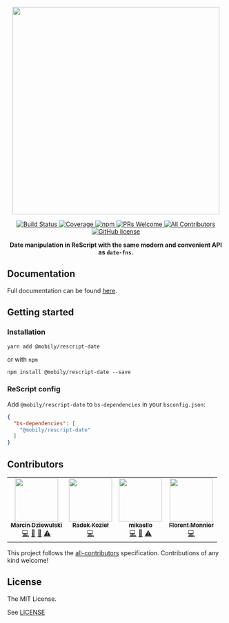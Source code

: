 <p align="center">
  <img src="https://raw.githubusercontent.com/mobily/rescript-date/master/assets/rescript-date-frame.png" width="480">
</p>
<p align="center">
  <a href="https://travis-ci.com/mobily/rescript-date">
    <img src="https://img.shields.io/travis/com/mobily/rescript-date.svg?style=flat-square&amp;logo=travis" alt="Build Status">
  </a>
  <a href="https://coveralls.io/github/mobily/rescript-date?branch=master">
    <img src="https://img.shields.io/coveralls/github/mobily/rescript-date.svg?style=flat-square&amp;logo=coveralls" alt="Coverage">
  </a>
  <a href="https://www.npmjs.com/package/@mobily/rescript-date">
    <img src="https://img.shields.io/npm/v/@mobily/rescript-date.svg?style=flat-square&amp;logo=npm" alt="npm">
  </a>
  <a href="http://makeapullrequest.com">
    <img src="https://img.shields.io/badge/PRs-welcome-brightgreen.svg?style=flat-square" alt="PRs Welcome">
  </a>
  <a href="#contributors">
    <img src="https://img.shields.io/badge/all_contributors-3-orange.svg?style=flat-square" alt="All Contributors">
  </a>
  <a href="https://github.com/mobily/rescript-date/blob/master/LICENSE">
    <img src="https://img.shields.io/badge/license-MIT-blue.svg?style=flat-square" alt="GitHub license">
  </a>
</p>


<p align="center">
  <strong>Date manipulation in ReScript with the same modern and convenient API as <code>date-fns</code>.</strong>
</p>

## Documentation

Full documentation can be found [here](https://mobily.github.io/rescript-date).

## Getting started

### Installation

```shell
yarn add @mobily/rescript-date
```

or with `npm`

```shell
npm install @mobily/rescript-date --save
```

### ReScript config

Add `@mobily/rescript-date` to `bs-dependencies` in your `bsconfig.json`:

```json
{
  "bs-dependencies": [
    "@mobily/rescript-date"
  ]
}
```

## Contributors

<!-- ALL-CONTRIBUTORS-LIST:START - Do not remove or modify this section -->
<!-- prettier-ignore-start -->
<!-- markdownlint-disable -->
<table>
  <tr>
    <td align="center"><a href="https://twitter.com/__marcin_"><img src="https://avatars1.githubusercontent.com/u/1467712?v=4?s=100" width="100px;" alt=""/><br /><sub><b>Marcin Dziewulski</b></sub></a><br /><a href="https://github.com/mobily/re-date/commits?author=mobily" title="Code">💻</a> <a href="https://github.com/mobily/re-date/commits?author=mobily" title="Documentation">📖</a> <a href="#design-mobily" title="Design">🎨</a> <a href="https://github.com/mobily/re-date/commits?author=mobily" title="Tests">⚠️</a></td>
    <td align="center"><a href="http://radoslawkoziel.pl"><img src="https://avatars3.githubusercontent.com/u/1303365?v=4?s=100" width="100px;" alt=""/><br /><sub><b>Radek Kozieł</b></sub></a><br /><a href="https://github.com/mobily/re-date/commits?author=panr" title="Code">💻</a></td>
    <td align="center"><a href="https://github.com/mikaello"><img src="https://avatars3.githubusercontent.com/u/2505178?v=4?s=100" width="100px;" alt=""/><br /><sub><b>mikaello</b></sub></a><br /><a href="https://github.com/mobily/re-date/commits?author=mikaello" title="Code">💻</a> <a href="https://github.com/mobily/re-date/commits?author=mikaello" title="Documentation">📖</a> <a href="https://github.com/mobily/re-date/commits?author=mikaello" title="Tests">⚠️</a></td>
    <td align="center"><a href="http://decapode314.free.fr/ocaml/"><img src="https://avatars.githubusercontent.com/u/2274092?v=4?s=100" width="100px;" alt=""/><br /><sub><b>Florent Monnier</b></sub></a><br /><a href="https://github.com/mobily/re-date/commits?author=fccm" title="Code">💻</a></td>
  </tr>
</table>

<!-- markdownlint-restore -->
<!-- prettier-ignore-end -->

<!-- ALL-CONTRIBUTORS-LIST:END -->

This project follows the [all-contributors](https://github.com/kentcdodds/all-contributors) specification. Contributions of any kind welcome!

## License

The MIT License.

See [LICENSE](LICENSE)

